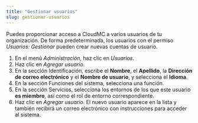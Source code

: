 ```yaml
---
title: "Gestionar usuarios"
slug: gestionar-usuarios
---
```



Puedes proporcionar acceso a CloudMC a varios usuarios de tu organización. De forma predeterminada, los usuarios con el permiso *Usuarios: Gestionar* pueden crear nuevas cuentas de usuario.
1. En el menú *Administración*, haz clic en *Usuarios*.
1. Haz clic en *Agregar usuario*.
1. En la sección Identificación, escribe el **Nombre**, el **Apellido**, la **Dirección de correo electrónico** y el **Nombre de usuario**, y selecciona el **Idioma**.
1. En la sección Funciones del sistema, selecciona una función.
1. En la sección Servicios, selecciona los entornos de los que este usuario **es miembro**, así como el rol de entorno correspondiente.
1. Haz clic en *Agregar usuario*. El nuevo usuario aparece en la lista y también recibirá un correo electrónico con instrucciones para acceder al sistema.
